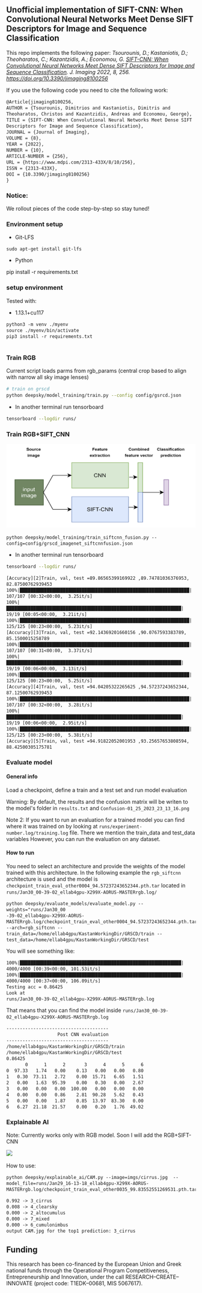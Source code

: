 ## Unofficial implementation of SIFT-CNN: When Convolutional Neural Networks Meet Dense SIFT Descriptors for Image and Sequence Classification

This repo implements the following paper:
<em>
Tsourounis, D.; Kastaniotis, D.; Theoharatos, C.; Kazantzidis, A.; Economou, G. [SIFT-CNN: When Convolutional Neural Networks Meet Dense SIFT Descriptors for Image and Sequence Classification](https://www.mdpi.com/2313-433X/8/10/256). J. Imaging 2022, 8, 256. https://doi.org/10.3390/jimaging8100256
</em>

If you use the following code you need to cite the following work:

```
@Article{jimaging8100256,
AUTHOR = {Tsourounis, Dimitrios and Kastaniotis, Dimitris and Theoharatos, Christos and Kazantzidis, Andreas and Economou, George},
TITLE = {SIFT-CNN: When Convolutional Neural Networks Meet Dense SIFT Descriptors for Image and Sequence Classification},
JOURNAL = {Journal of Imaging},
VOLUME = {8},
YEAR = {2022},
NUMBER = {10},
ARTICLE-NUMBER = {256},
URL = {https://www.mdpi.com/2313-433X/8/10/256},
ISSN = {2313-433X},
DOI = {10.3390/jimaging8100256}
}
```
 

### Notice:
We rollout pieces of the code step-by-step so stay tuned! 


### Environment setup

- Git-LFS
```
sudo apt-get install git-lfs
```

- Python


pip install -r requirements.txt



### setup environment

Tested with:
- 1.13.1+cu117

```
python3 -m venv ./myenv
source ./myenv/bin/activate
pip3 install -r requirements.txt


``` 

### Train RGB

Current script loads parms from rgb_params (central crop based to align with narrow all sky image lenses)

```bash
# train on grscd 
python deepsky/model_training/train.py --config config/gsrcd.json
```

- In another terminal run tensorboard

```bash
tensorboard --logdir runs/
```

### Train RGB+SIFT_CNN

![](imgs/rgb_siftcnn_fusion.png)
```
python deepsky/model_training/train_siftcnn_fusion.py --config=config/grscd_imagenet_siftcnnfusion.json 
```

- In another terminal run tensorboard

```bash
tensorboard --logdir runs/
```
```
[Accuracy][2]Train, val, test =89.86565399169922 ,89.74781036376953, 82.87500762939453
100%|███████████████████████████████████████████████████████████████| 107/107 [00:32<00:00,  3.25it/s]
100%|█████████████████████████████████████████████████████████████████| 19/19 [00:05<00:00,  3.21it/s]
100%|███████████████████████████████████████████████████████████████| 125/125 [00:23<00:00,  5.23it/s]
[Accuracy][3]Train, val, test =92.14369201660156 ,90.0767593383789, 85.1500015258789
100%|███████████████████████████████████████████████████████████████| 107/107 [00:31<00:00,  3.37it/s]
100%|█████████████████████████████████████████████████████████████████| 19/19 [00:06<00:00,  3.13it/s]
100%|███████████████████████████████████████████████████████████████| 125/125 [00:23<00:00,  5.25it/s]
[Accuracy][4]Train, val, test =94.04205322265625 ,94.57237243652344, 87.12500762939453
100%|███████████████████████████████████████████████████████████████| 107/107 [00:32<00:00,  3.28it/s]
100%|█████████████████████████████████████████████████████████████████| 19/19 [00:06<00:00,  2.95it/s]
100%|███████████████████████████████████████████████████████████████| 125/125 [00:23<00:00,  5.38it/s]
[Accuracy][5]Train, val, test =94.91822052001953 ,93.25657653808594, 88.42500305175781
```

### Evaluate model

#### General info
Load a checkpoint, define a train and a test set and run model evaluation

Warning: By default, the results and the confusion matrix will be writen to the model's folder in `results.txt` and `Confusion-01_25_2023_23_13_16.png`

Note 2: If you want to run an evaluation for a trained model you can find where it was trained on by looking at `runs/experiment-number.log/training.log` file. There we mention the train_data and test_data variables
However, you can run the evaluation on any dataset.

#### How to run


You need to select an architecture and provide the weights of the model trained with this architecture. 
In the following example the `rgb_siftcnn` architecture is used and the model is `checkpoint_train_eval_other0004_94.57237243652344.pth.tar` located in `runs/Jan30_00-39-02_ellab4gpu-X299X-AORUS-MASTERrgb.log/` 

```
python deepsky/evaluate_models/evaluate_model.py --weights="runs/Jan30_00
-39-02_ellab4gpu-X299X-AORUS-MASTERrgb.log/checkpoint_train_eval_other0004_94.57237243652344.pth.tar" --arch=rgb_siftcnn --train_data=/home/ellab4gpu/KastanWorkingDir/GRSCD/train --test_data=/home/ellab4gpu/KastanWorkingDir/GRSCD/test    
```

You will see something like:
```
100%|████████████████████████████████████████████████████████████| 4000/4000 [00:39<00:00, 101.53it/s]
100%|████████████████████████████████████████████████████████████| 4000/4000 [00:37<00:00, 106.09it/s]
Testing acc = 0.86425
Look at
runs/Jan30_00-39-02_ellab4gpu-X299X-AORUS-MASTERrgb.log
```

That means that you can find the model inside `runs/Jan30_00-39-02_ellab4gpu-X299X-AORUS-MASTERrgb.log`

```
-------------------------------------- 
                   Post CNN evaluation 
-------------------------------------- 
/home/ellab4gpu/KastanWorkingDir/GRSCD/train
/home/ellab4gpu/KastanWorkingDir/GRSCD/test
0.86425
       0      1      2       3      4      5      6
0  97.33   1.74   0.00    0.13   0.00   0.00   0.80
1   0.30  73.11   2.72    0.00  15.71   6.65   1.51
2   0.00   1.63  95.39    0.00   0.30   0.00   2.67
3   0.00   0.00   0.00  100.00   0.00   0.00   0.00
4   0.00   0.00   0.86    2.81  90.28   5.62   0.43
5   0.00   0.00   1.87    0.85  13.97  83.30   0.00
6   6.27  21.18  21.57    0.00   0.20   1.76  49.02
````


### Explainable AI

Note: Currently works only with RGB model.
Soon I will add the RGB+SIFT-CNN

![](imgs/CAM.jpg)
 
How to use:

```
python deepsky/explainable_ai/CAM.py --image=imgs/cirrus.jpg  --model_file=runs/Jan29_16-13-18_ellab4gpu-X299X-AORUS-MASTERrgb.log/checkpoint_train_eval_other0035_99.83552551269531.pth.tar
```
```
0.992 -> 3_cirrus
0.008 -> 4_clearsky
0.000 -> 2_altocumulus
0.000 -> 7_mixed
0.000 -> 6_cumulonimbus
output CAM.jpg for the top1 prediction: 3_cirrus
```
 

## Funding

This research has been co-financed by the European Union and Greek national funds through the Operational Program Competitiveness, Entrepreneurship and Innovation, under the call RESEARCH–CREATE–INNOVATE (project code: T1EDK–00681, MIS 5067617).